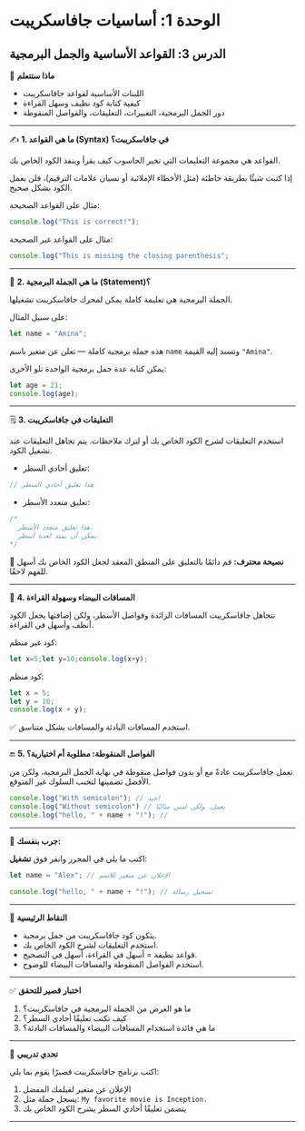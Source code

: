 # الوحدة 1: أساسيات جافاسكريبت

## الدرس 3: القواعد الأساسية والجمل البرمجية


🧠 **ماذا ستتعلم**
*	اللبنات الأساسية لقواعد جافاسكريبت
*	كيفية كتابة كود نظيف وسهل القراءة
*	دور الجمل البرمجية، التعبيرات، التعليقات، والفواصل المنقوطة

---

✍️ **1. ما هي القواعد (Syntax) في جافاسكريبت؟**

القواعد هي مجموعة التعليمات التي تخبر الحاسوب كيف يقرأ وينفذ الكود الخاص بك.

إذا كتبت شيئًا بطريقة خاطئة (مثل الأخطاء الإملائية أو نسيان علامات الترقيم)، فلن يعمل الكود بشكل صحيح.

مثال على القواعد الصحيحة:
```javascript
console.log("This is correct!");
```



مثال على القواعد غير الصحيحة:
```javascript
console.log("This is missing the closing parenthesis";
```

---

📐 **2. ما هي الجملة البرمجية (Statement)؟**

الجملة البرمجية هي تعليمة كاملة يمكن لمحرك جافاسكريبت تشغيلها.

على سبيل المثال:
```javascript
let name = "Amina";
```

هذه جملة برمجية كاملة — تعلن عن متغير باسم `name` وتسند إليه القيمة `"Amina"`.

يمكن كتابة عدة جمل برمجية الواحدة تلو الأخرى:
```javascript
let age = 21;
console.log(age);
```

---

🗒️ **3. التعليقات في جافاسكريبت**

استخدم التعليقات لشرح الكود الخاص بك أو لترك ملاحظات. يتم تجاهل التعليقات عند تشغيل الكود.
*	تعليق أحادي السطر:
```javascript
// هذا تعليق أحادي السطر
```

*	تعليق متعدد الأسطر:
```javascript
/* 
  هذا تعليق متعدد الأسطر.
  يمكن أن يمتد لعدة أسطر.
*/
```

🧠 **نصيحة محترف:** قم دائمًا بالتعليق على المنطق المعقد لجعل الكود الخاص بك أسهل للفهم لاحقًا.

---

🧹 **4. المسافات البيضاء وسهولة القراءة**

تتجاهل جافاسكريبت المسافات الزائدة وفواصل الأسطر، ولكن إضافتها يجعل الكود أنظف وأسهل في القراءة.

كود غير منظم:
```javascript
let x=5;let y=10;console.log(x+y);
```

كود منظم:
```javascript
let x = 5;
let y = 10;
console.log(x + y);
```

✅ استخدم المسافات البادئة والمسافات بشكل متناسق.

---

🔚 **5. الفواصل المنقوطة: مطلوبة أم اختيارية؟**

تعمل جافاسكريبت عادةً مع أو بدون فواصل منقوطة في نهاية الجمل البرمجية، ولكن من الأفضل تضمينها لتجنب السلوك غير المتوقع.

```javascript
console.log("With semicolon"); // جيد!
console.log("Without semicolon") // يعمل، ولكن ليس مثاليًا
console.log("hello, " + name + "!"); //
```

---

🧪 **جرب بنفسك:**

اكتب ما يلي في المحرر وانقر فوق **تشغيل**:

```javascript
let name = "Alex"; // الإعلان عن متغير للاسم

console.log("hello, " + name + "!"); // تسجيل رسالة
```

---

🧠 **النقاط الرئيسية**
*	يتكون كود جافاسكريبت من جمل برمجية.
*	استخدم التعليقات لشرح الكود الخاص بك.
*	قواعد نظيفة = أسهل في القراءة، أسهل في التصحيح.
*	استخدم الفواصل المنقوطة والمسافات البيضاء للوضوح.

---

✅ **اختبار قصير للتحقق**
1.	ما هو الغرض من الجملة البرمجية في جافاسكريبت؟
2.	كيف تكتب تعليقًا أحادي السطر؟
3.	ما هي فائدة استخدام المسافات البيضاء والمسافات البادئة؟

---

🧪 **تحدي تدريبي**

اكتب برنامج جافاسكريبت قصيرًا يقوم بما يلي:
1.	الإعلان عن متغير لفيلمك المفضل
2.	يسجل جملة مثل: `My favorite movie is Inception.`
3.	يتضمن تعليقًا أحادي السطر يشرح الكود الخاص بك

---